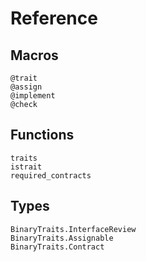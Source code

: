 # Reference

## Macros

```@docs
@trait
@assign
@implement
@check
```
## Functions

```@docs
traits
istrait
required_contracts
```

## Types

```@docs
BinaryTraits.InterfaceReview
BinaryTraits.Assignable
BinaryTraits.Contract
```
